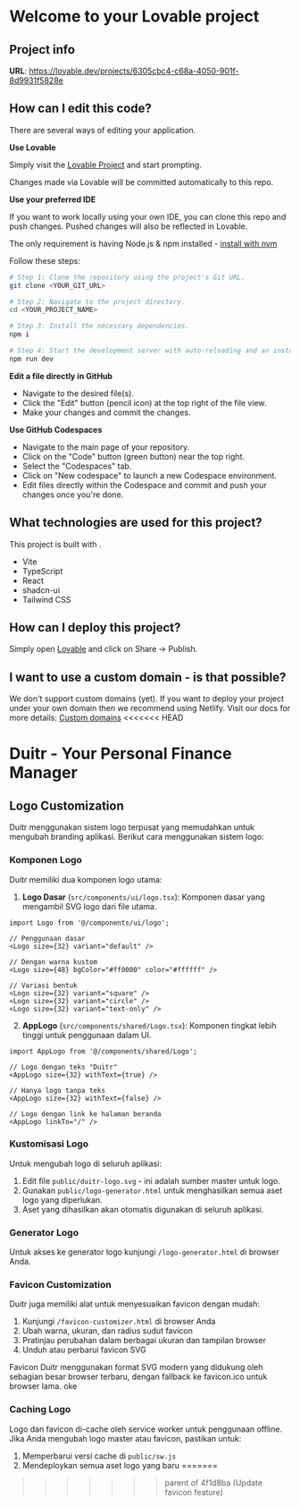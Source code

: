 # Welcome to your Lovable project

## Project info

**URL**: https://lovable.dev/projects/6305cbc4-c68a-4050-901f-8d9931f5828e

## How can I edit this code?

There are several ways of editing your application.

**Use Lovable**

Simply visit the [Lovable Project](https://lovable.dev/projects/6305cbc4-c68a-4050-901f-8d9931f5828e) and start prompting.

Changes made via Lovable will be committed automatically to this repo.

**Use your preferred IDE**

If you want to work locally using your own IDE, you can clone this repo and push changes. Pushed changes will also be reflected in Lovable.

The only requirement is having Node.js & npm installed - [install with nvm](https://github.com/nvm-sh/nvm#installing-and-updating)

Follow these steps:

```sh
# Step 1: Clone the repository using the project's Git URL.
git clone <YOUR_GIT_URL>

# Step 2: Navigate to the project directory.
cd <YOUR_PROJECT_NAME>

# Step 3: Install the necessary dependencies.
npm i

# Step 4: Start the development server with auto-reloading and an instant preview.
npm run dev
```

**Edit a file directly in GitHub**

- Navigate to the desired file(s).
- Click the "Edit" button (pencil icon) at the top right of the file view.
- Make your changes and commit the changes.

**Use GitHub Codespaces**

- Navigate to the main page of your repository.
- Click on the "Code" button (green button) near the top right.
- Select the "Codespaces" tab.
- Click on "New codespace" to launch a new Codespace environment.
- Edit files directly within the Codespace and commit and push your changes once you're done.

## What technologies are used for this project?

This project is built with .

- Vite
- TypeScript
- React
- shadcn-ui
- Tailwind CSS

## How can I deploy this project?

Simply open [Lovable](https://lovable.dev/projects/6305cbc4-c68a-4050-901f-8d9931f5828e) and click on Share -> Publish.

## I want to use a custom domain - is that possible?

We don't support custom domains (yet). If you want to deploy your project under your own domain then we recommend using Netlify. Visit our docs for more details: [Custom domains](https://docs.lovable.dev/tips-tricks/custom-domain/)
<<<<<<< HEAD

# Duitr - Your Personal Finance Manager

## Logo Customization

Duitr menggunakan sistem logo terpusat yang memudahkan untuk mengubah branding aplikasi. Berikut cara menggunakan sistem logo:

### Komponen Logo

Duitr memiliki dua komponen logo utama:

1. **Logo Dasar** (`src/components/ui/logo.tsx`): Komponen dasar yang mengambil SVG logo dari file utama.

```tsx
import Logo from '@/components/ui/logo';

// Penggunaan dasar
<Logo size={32} variant="default" />

// Dengan warna kustom
<Logo size={48} bgColor="#ff0000" color="#ffffff" />

// Variasi bentuk
<Logo size={32} variant="square" />
<Logo size={32} variant="circle" />
<Logo size={32} variant="text-only" />
```

2. **AppLogo** (`src/components/shared/Logo.tsx`): Komponen tingkat lebih tinggi untuk penggunaan dalam UI.

```tsx
import AppLogo from '@/components/shared/Logo';

// Logo dengan teks "Duitr"
<AppLogo size={32} withText={true} />

// Hanya logo tanpa teks
<AppLogo size={32} withText={false} />

// Logo dengan link ke halaman beranda
<AppLogo linkTo="/" />
```

### Kustomisasi Logo

Untuk mengubah logo di seluruh aplikasi:

1. Edit file `public/duitr-logo.svg` - ini adalah sumber master untuk logo.
2. Gunakan `public/logo-generator.html` untuk menghasilkan semua aset logo yang diperlukan.
3. Aset yang dihasilkan akan otomatis digunakan di seluruh aplikasi.

### Generator Logo

Untuk akses ke generator logo kunjungi `/logo-generator.html` di browser Anda.

### Favicon Customization

Duitr juga memiliki alat untuk menyesuaikan favicon dengan mudah:

1. Kunjungi `/favicon-customizer.html` di browser Anda
2. Ubah warna, ukuran, dan radius sudut favicon
3. Pratinjau perubahan dalam berbagai ukuran dan tampilan browser
4. Unduh atau perbarui favicon SVG

Favicon Duitr menggunakan format SVG modern yang didukung oleh sebagian besar browser terbaru, dengan fallback ke favicon.ico untuk browser lama. oke

### Caching Logo

Logo dan favicon di-cache oleh service worker untuk penggunaan offline. Jika Anda mengubah logo master atau favicon, pastikan untuk:

1. Memperbarui versi cache di `public/sw.js`
2. Mendeploykan semua aset logo yang baru
=======
>>>>>>> parent of 4f1d8ba (Update favicon feature)
